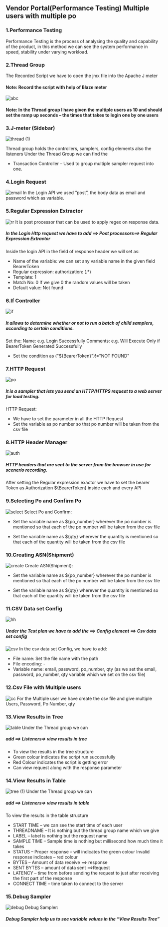## Vendor Portal(Performance Testing) Multiple users with multiple po 
### 1.Performance Testing
Performance Testing is the process of analysing the quality and capability of the product, in this method we can see the system performance in speed, stability under varying workload. 
### 2.Thread Group 
The Recorded Script we have to open the jmx file into the Apache J meter 
#### Note: Record the script with help of Blaze meter 
![abc](https://user-images.githubusercontent.com/88279523/210043345-12754a2c-fccb-4e65-8b89-f5dd754da665.png)
#### Note: In the Thread group I have given the multiple users as 10 and should set the ramp up seconds – the times that takes to login one by one users  
### 3.J-meter (Sidebar)
![thread (1)](https://user-images.githubusercontent.com/88279523/210039059-f892cc84-d1e1-4e4c-b5fc-ad4f5aca5893.png)

Thread group holds the controllers, samplers, config elements also the listeners 
Under the Thread Group we can find the  
* Transaction Controller – Used to group multiple sampler request into one. 
### 4.Login Request 
![email](https://user-images.githubusercontent.com/88279523/210039207-8ea0093c-3e20-4f5e-8bb6-32e61ddc0acc.png)
In the Login API we used ”post”, the body data as email and password which as variable.
### 5.Regular Expression Extractor 
![rr](https://user-images.githubusercontent.com/88279523/210039250-a4e9436e-45d0-4ed5-841f-a364e0fa51c6.png)
It is post processor that can be used to apply regex on response data. 

##### In the Login Http request we have to add ==> Post processors==> Regular Expression Extractor 
Inside the login API in the field of response header we will set as: 
* Name of the variable: we can set any variable name in the given field BearerToken 
* Regular expression: authorization: (.*) 
* Template: $1$  
* Match No: 0 If we give 0 the random values will be taken 
* Default value: Not found 
### 6.If Controller 
![if](https://user-images.githubusercontent.com/88279523/210039327-e960c8e1-a438-4172-9b09-1da2bd842840.png)
##### It allows to determine whether or not to run a batch of child samplers, according to certain conditions. 

Set the: 
Name: e.g. Login Successfully 
Comments: e.g. Will Execute Only if BearerToken Generated Successfully 
* Set the condition as ("${BearerToken}")!="NOT FOUND"
### 7.HTTP Request 
![po](https://user-images.githubusercontent.com/88279523/210039391-0c2619e3-0160-4a51-829a-2faf114cb02f.png)
##### It is a sampler that lets you send an HTTP/HTTPS request to a web server for load testing. 

HTTP Request: 
* We have to set the parameter in all the HTTP Request  
* Set the variable as po number so that po number will be taken from the csv file 
### 8.HTTP Header Manager 
![auth](https://user-images.githubusercontent.com/88279523/210039458-fb344868-3eb1-46a3-8902-9854cba80d3c.png)
##### HTTP headers that are sent to the server from the browser in use for scenerio recording. 

After setting the Regular expression exactor we have to set the bearer Token as Authorization ${BearerToken} inside each and every API 
### 9.Selecting Po and Confirm Po 
![select](https://user-images.githubusercontent.com/88279523/210039530-bf0ce5cf-5f05-48e6-956d-c85a02a8d392.png)
Select Po and Confirm: 
* Set the variable name as ${po_number} wherever the po number is mentioned so that each of the po number will be taken from the csv file  

* Set the variable name as ${qty} wherever the quantity is mentioned so that each of the quantity will be taken from the csv file	 
### 10.Creating ASN(Shipment)
![create](https://user-images.githubusercontent.com/88279523/210039583-84b3e6de-7cef-4b86-aee4-183a20732c83.png)
Create ASN(Shipment): 
* Set the variable name as ${po_number} wherever the po number is mentioned so that each of the po number will be taken from the csv file  

* Set the variable name as ${qty} wherever the quantity is mentioned so that each of the quantity will be taken from the csv file	 
### 11.CSV Data set Config 
![hh](https://user-images.githubusercontent.com/88279523/210039709-b7e7312c-0d03-43c8-80e2-a38f414dbfa0.png)
##### Under the Test plan we have to add the ==> Config element ==> Csv data set config
![csv](https://user-images.githubusercontent.com/88279523/210039739-880e0bc8-d8b9-4324-88de-925c34a6adfe.png)
In the csv data set Config, we have to add: 

* File name: Set the file name with the path  
* File encoding: -  
* Variable name: email, password, po_number, qty (as we set the email, password, po_number, qty variable which we set on the csv file) 
### 12.Csv File with Multiple users 
![cc](https://user-images.githubusercontent.com/88279523/210039786-07e5c54b-d2e7-49b3-befd-4febdb8aa2a3.png)
For the Multiple user we have create the csv file and give multiple Users, Password, Po Number, qty 
### 13.View Results in Tree 
![table](https://user-images.githubusercontent.com/88279523/210039825-38a57285-ad4d-4c37-8cc1-15cf9098fab2.png)
Under the Thread group we can  
##### add ==> Listeners=> view results in tree 

* To view the results in the tree structure  
* Green colour indicates the script run successfully 
* Red Colour indicates the script is getting error  
* Can view request along with the response parameter 
### 14.View Results in Table 
![tree (1)](https://user-images.githubusercontent.com/88279523/210043058-54fae17e-a4e2-4e4c-a94f-b4c045af8a26.png)
Under the Thread group we can  

##### add ==> Listeners=> view results in table 

To view the results in the table structure 
* START TIME – we can see the start time of each user  
* THREADNAME – It is nothing but the thread group name which we give 
* LABEL – label is nothing but the request name  
* SAMPLE TIME – Sample time is nothing but millisecond how much time it takes  
* STATUS – Proper response – will indicates the green colour Invalid response indicates – red colour  
* BYTES – Amount of data receive ==> response  
* SENT BYTES – amount of data sent ==>Request 
* LATENCY – time from before sending the request to just after receiving the first part of the response  
* CONNECT TIME – time taken to connect to the server 
### 15.Debug Sampler 
![debug](https://user-images.githubusercontent.com/88279523/210043260-e77c91fa-c5df-4023-8580-5654eccd4eae.png)
Debug Sampler: 
##### Debug Sampler help us to see variable values in the “View Results Tree” 
